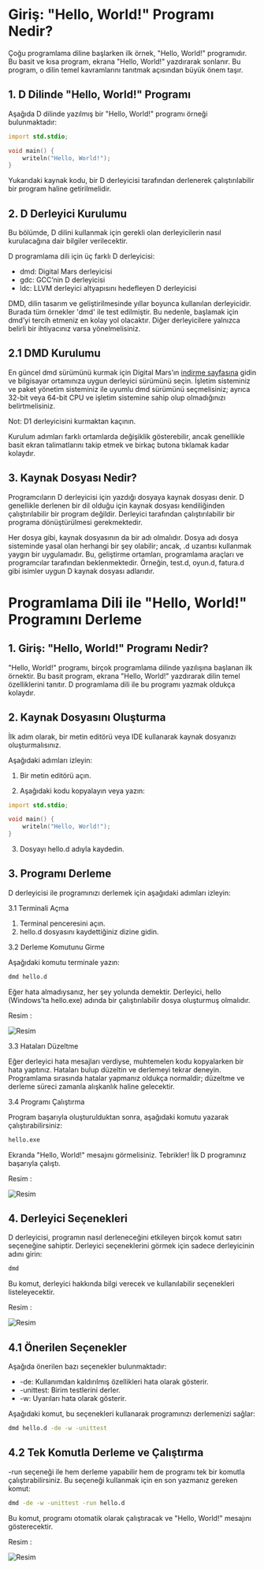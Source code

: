 # Giriş: "Hello, World!" Programı Nedir?

Çoğu programlama diline başlarken ilk örnek, "Hello, World!" programıdır. 
Bu basit ve kısa program, ekrana "Hello, World!" yazdırarak sonlanır. 
Bu program, o dilin temel kavramlarını tanıtmak açısından büyük önem taşır.

## 1. D Dilinde "Hello, World!" Programı

Aşağıda D dilinde yazılmış bir "Hello, World!" programı örneği bulunmaktadır:

```d
import std.stdio;

void main() {
    writeln("Hello, World!");
}
```

Yukarıdaki kaynak kodu, bir D derleyicisi tarafından derlenerek çalıştırılabilir bir program haline getirilmelidir.

## 2. D Derleyici Kurulumu

Bu bölümde, D dilini kullanmak için gerekli olan derleyicilerin nasıl kurulacağına dair bilgiler verilecektir. 

D programlama dili için üç farklı D derleyicisi:

- dmd: Digital Mars derleyicisi
- gdc: GCC’nin D derleyicisi
- ldc: LLVM derleyici altyapısını hedefleyen D derleyicisi

DMD, dilin tasarım ve geliştirilmesinde yıllar boyunca kullanılan derleyicidir. 
Burada tüm örnekler 'dmd' ile test edilmiştir. 
Bu nedenle, başlamak için dmd’yi tercih etmeniz en kolay yol olacaktır. 
Diğer derleyicilere yalnızca belirli bir ihtiyacınız varsa yönelmelisiniz. 

## 2.1 DMD Kurulumu

En güncel dmd sürümünü kurmak için Digital Mars’ın [indirme sayfasına](https://dlang.org/download.html) gidin ve bilgisayar ortamınıza uygun derleyici sürümünü seçin. 
İşletim sisteminiz ve paket yönetim sisteminiz ile uyumlu dmd sürümünü seçmelisiniz; 
ayrıca 32-bit veya 64-bit CPU ve işletim sistemine sahip olup olmadığınızı belirtmelisiniz. 

Not: D1 derleyicisini kurmaktan kaçının.

Kurulum adımları farklı ortamlarda değişiklik gösterebilir, ancak genellikle basit ekran talimatlarını takip etmek ve birkaç butona tıklamak kadar kolaydır.

## 3. Kaynak Dosyası Nedir?

Programcıların D derleyicisi için yazdığı dosyaya kaynak dosyası denir. 
D genellikle derlenen bir dil olduğu için kaynak dosyası kendiliğinden çalıştırılabilir bir program değildir. 
Derleyici tarafından çalıştırılabilir bir programa dönüştürülmesi gerekmektedir.

Her dosya gibi, kaynak dosyasının da bir adı olmalıdır. 
Dosya adı dosya sisteminde yasal olan herhangi bir şey olabilir; ancak, .d uzantısı kullanmak yaygın bir uygulamadır.
Bu, geliştirme ortamları, programlama araçları ve programcılar tarafından beklenmektedir.
Örneğin, test.d, oyun.d, fatura.d gibi isimler uygun D kaynak dosyası adlarıdır.

# Programlama Dili ile "Hello, World!" Programını Derleme

## 1. Giriş: "Hello, World!" Programı Nedir?

"Hello, World!" programı, birçok programlama dilinde yazılışına başlanan ilk örnektir. 
Bu basit program, ekrana "Hello, World!" yazdırarak dilin temel özelliklerini tanıtır. 
D programlama dili ile bu programı yazmak oldukça kolaydır.

## 2. Kaynak Dosyasını Oluşturma

İlk adım olarak, bir metin editörü veya IDE kullanarak kaynak dosyanızı oluşturmalısınız. 

Aşağıdaki adımları izleyin:

1. Bir metin editörü açın.

2. Aşağıdaki kodu kopyalayın veya yazın:

```d
import std.stdio;

void main() {
    writeln("Hello, World!");
}
```

3. Dosyayı hello.d adıyla kaydedin.

## 3. Programı Derleme

D derleyicisi ile programınızı derlemek için aşağıdaki adımları izleyin:

3.1 Terminali Açma

1. Terminal penceresini açın.
2. hello.d dosyasını kaydettiğiniz dizine gidin.

3.2 Derleme Komutunu Girme

Aşağıdaki komutu terminale yazın:

```bash
dmd hello.d
```

Eğer hata almadıysanız, her şey yolunda demektir. 
Derleyici, hello (Windows'ta hello.exe) adında bir çalıştırılabilir dosya oluşturmuş olmalıdır.

Resim :

![Resim](https://iili.io/dsNLXPj.png)



3.3 Hataları Düzeltme

Eğer derleyici hata mesajları verdiyse, muhtemelen kodu kopyalarken bir hata yaptınız. 
Hataları bulup düzeltin ve derlemeyi tekrar deneyin. 
Programlama sırasında hatalar yapmanız oldukça normaldir; düzeltme ve derleme süreci zamanla alışkanlık haline gelecektir.

3.4 Programı Çalıştırma

Program başarıyla oluşturulduktan sonra, aşağıdaki komutu yazarak çalıştırabilirsiniz:

```bash
hello.exe
```

Ekranda "Hello, World!" mesajını görmelisiniz. Tebrikler! İlk D programınız başarıyla çalıştı.

Resim : 

![Resim](https://i.ibb.co/1GG87kP/resim-2024-09-23-231920280.png)

## 4. Derleyici Seçenekleri

D derleyicisi, programın nasıl derleneceğini etkileyen birçok komut satırı seçeneğine sahiptir. 
Derleyici seçeneklerini görmek için sadece derleyicinin adını girin:

```bash
dmd
```

Bu komut, derleyici hakkında bilgi verecek ve kullanılabilir seçenekleri listeleyecektir.

Resim : 

![Resim](https://i.ibb.co/BrSWRBj/resim-2024-09-23-232135197.png)

## 4.1 Önerilen Seçenekler

Aşağıda önerilen bazı seçenekler bulunmaktadır:

- -de: Kullanımdan kaldırılmış özellikleri hata olarak gösterir.
- -unittest: Birim testlerini derler.
- -w: Uyarıları hata olarak gösterir.

Aşağıdaki komut, bu seçenekleri kullanarak programınızı derlemenizi sağlar:

```bash
dmd hello.d -de -w -unittest
```

## 4.2 Tek Komutla Derleme ve Çalıştırma

-run seçeneği ile hem derleme yapabilir hem de programı tek bir komutla çalıştırabilirsiniz. 
Bu seçeneği kullanmak için en son yazmanız gereken komut:

```bash
dmd -de -w -unittest -run hello.d
```

Bu komut, programı otomatik olarak çalıştıracak ve "Hello, World!" mesajını gösterecektir.

Resim : 

![Resim](https://i.ibb.co/LY6tLvk/DMD-Settings-Run.png)

